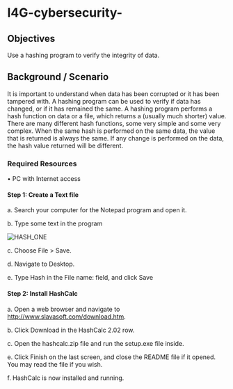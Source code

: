 # I4G-cybersecurity-
## Objectives
Use a hashing program to verify the integrity of data.
## Background / Scenario
It is important to understand when data has been corrupted or it has been tampered with. A hashing program
can be used to verify if data has changed, or if it has remained the same. A hashing program performs a hash
function on data or a file, which returns a (usually much shorter) value. There are many different hash
functions, some very simple and some very complex. When the same hash is performed on the same data,
the value that is returned is always the same. If any change is performed on the data, the hash value returned
will be different.
### Required Resources
• PC with Internet access
#### Step 1: Create a Text file
a. Search your computer for the Notepad program and open it.

b. Type some text in the program

![HASH_ONE](https://user-images.githubusercontent.com/118770973/235687756-25655795-86ed-4bfc-a98d-fd6efae09399.png)

c. Choose File > Save.

d. Navigate to Desktop.

e. Type Hash in the File name: field, and click Save

#### Step 2: Install HashCalc

a. Open a web browser and navigate to http://www.slavasoft.com/download.htm.

b. Click Download in the HashCalc 2.02 row.

c. Open the hashcalc.zip file and run the setup.exe file inside.

e. Click Finish on the last screen, and close the README file if it opened. You may read the file if you wish.

f. HashCalc is now installed and running.
